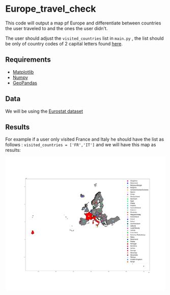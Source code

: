 # Europe_travel_check

This code will output a map pf Europe and differentiate between countries the user traveled to and the ones the user didn't. 

The user should adjust the ``` visited_countries ``` list in ``` main.py ``` , the list should be only of country codes of 2 capital letters found [here](https://countrycode.org/).

## Requirements

* [Matplotlib](https://matplotlib.org/)
* [Numpy](https://numpy.org/)
* [GeoPandas](https://geopandas.org/)

## Data

We will be using the [Eurostat dataset](https://ec.europa.eu/eurostat/web/gisco/geodata/reference-data/administrative-units-statistical-units/nuts#nuts21)

## Results

For example if a user only visited France and Italy he should have the list as follows : ``` visited_countries = ['FR','IT'] ``` and we will have this map as results:

![map.png](https://github.com/hadifawaz1999/Europe_travel_check/blob/main/map.png)
